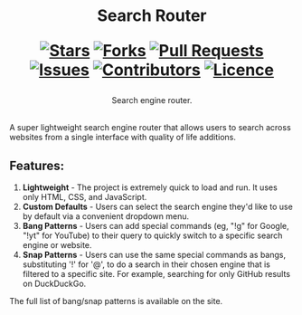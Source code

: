 <div align="center">
<h1>
  Search Router
  
  [![Stars](https://img.shields.io/github/stars/DeclanChidlow/search?style=flat-square&logoColor=white)](https://github.com/DeclanChidlow/search/stargazers)
  [![Forks](https://img.shields.io/github/forks/DeclanChidlow/search?style=flat-square&logoColor=white)](https://github.com/DeclanChidlow/search/network/members)
  [![Pull Requests](https://img.shields.io/github/issues-pr/DeclanChidlow/search?style=flat-square&logoColor=white)](https://github.com/DeclanChidlow/search/pulls)
  [![Issues](https://img.shields.io/github/issues/DeclanChidlow/search?style=flat-square&logoColor=white)](https://github.com/DeclanChidlow/search/issues)
  [![Contributors](https://img.shields.io/github/contributors/DeclanChidlow/search?style=flat-square&logoColor=white)](https://github.com/DeclanChidlow/search/graphs/contributors)
  [![Licence](https://img.shields.io/github/license/DeclanChidlow/search?style=flat-square&logoColor=white)](https://github.com/DeclanChidlow/search/blob/main/LICENCE)
</h1>
Search engine router.
</div>
<br/>

A super lightweight search engine router that allows users to search across websites from a single interface with quality of life additions.

## Features:

1. **Lightweight** - The project is extremely quick to load and run. It uses only HTML, CSS, and JavaScript.
2. **Custom Defaults** - Users can select the search engine they'd like to use by default via a convenient dropdown menu.
3. **Bang Patterns** - Users can add special commands (eg, "!g" for Google, "!yt" for YouTube) to their query to quickly switch to a specific search engine or website.
4. **Snap Patterns** - Users can use the same special commands as bangs, substituting '!' for '@', to do a search in their chosen engine that is filtered to a specific site. For example, searching for only GitHub results on DuckDuckGo. 

The full list of bang/snap patterns is available on the site.
